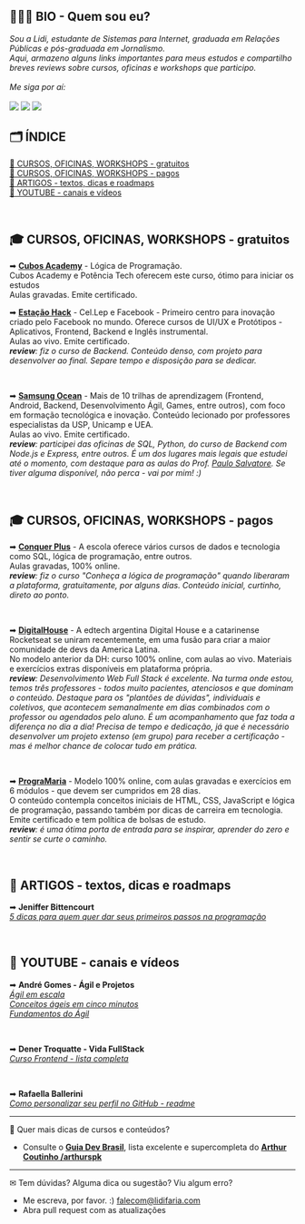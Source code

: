 ## 👩🏻‍💻 BIO - Quem sou eu?
<i>
Sou a Lidi, estudante de Sistemas para Internet, graduada em Relações Públicas e pós-graduada em Jornalismo.<br>
Aqui, armazeno alguns links importantes para meus estudos e compartilho breves reviews sobre cursos, oficinas e workshops que participo.
<br>
<br>
Me siga por aí:
</i>
<br><br>
<a href="https://www.linkedin.com/in/lidifaria" target="_blank"><img src="https://img.shields.io/badge/-LinkedIn-%230077B5?style=for-the-badge&logo=linkedin&logoColor=white" target="_blank"></a> 
  <a href="https://instagram.com/lidifaria" target="_blank"><img src="https://img.shields.io/badge/-Instagram-%23E4405F?style=for-the-badge&logo=instagram&logoColor=white" target="_blank"></a>
 	<a href="https://www.twitch.tv/lidifaria" target="_blank"><img src="https://img.shields.io/badge/Twitch-9146FF?style=for-the-badge&logo=twitch&logoColor=white" target="_blank"></a> 

  
## 🗂 ÍNDICE
[📂 CURSOS, OFICINAS, WORKSHOPS - gratuitos](#-cursos-oficinas-workshops---gratuitos) <br>
[📂 CURSOS, OFICINAS, WORKSHOPS - pagos](#-cursos-oficinas-workshops---pagos) <br>
[📂 ARTIGOS - textos, dicas e roadmaps](#-artigos---textos-dicas-e-roadmaps) <br>
[📂 YOUTUBE - canais e vídeos](#-youtube---canais-e-v%C3%ADdeos) <br>

<br>

## 🎓 <b>CURSOS, OFICINAS, WORKSHOPS - gratuitos</b>
➡ [<b>Cubos Academy</b>](https://plataforma.potenciatech.com.br/potenciatech/play/curso/30194921) - Lógica de Programação.<br>
Cubos Academy e Potência Tech oferecem este curso, ótimo para iniciar os estudos <br>
Aulas gravadas. Emite certificado.<BR>

➡ [<b>Estação Hack</b>](https://br.cellep.com/cursos-estacao-hack/) - Cel.Lep e Facebook - Primeiro centro para inovação criado pelo Facebook no mundo. Oferece cursos de UI/UX e Protótipos - Aplicativos, Frontend, Backend e Inglês instrumental.<br>
Aulas ao vivo. Emite certificado.<BR>
<i><b>review</b>: fiz o curso de Backend. Conteúdo denso, com projeto para desenvolver ao final. Separe tempo e disposição para se dedicar.</i>

<br>

➡ [<b>Samsung Ocean</b>](https://oceanbrasil.com/) - Mais de 10 trilhas de aprendizagem (Frontend, Android, Backend, Desenvolvimento Ágil, Games, entre outros), com foco em formação tecnológica e inovação. Conteúdo lecionado por professores especialistas da USP, Unicamp e UEA.<br>
Aulas ao vivo. Emite certificado.<BR>
<i><b>review</b>: participei das oficinas de SQL, Python, do curso de Backend com Node.js e Express, entre outros. É um dos lugares mais legais que estudei até o momento, com destaque para as aulas do Prof. [Paulo Salvatore](https://github.com/paulosalvatore). Se tiver alguma disponível, não perca - vai por mim! :)</i>

<br> 

## 🎓 CURSOS, OFICINAS, WORKSHOPS - pagos
➡ [<b>Conquer Plus</b>](https://conquer.plus/#available-courses) - A escola oferece vários cursos de dados e tecnologia como SQL, lógica de programação, entre outros.<BR>
Aulas gravadas, 100% online.<BR>
<i><b>review</b>: fiz o curso "Conheça a lógica de programação" quando liberaram a plataforma, gratuitamente, por alguns dias. Conteúdo inicial, curtinho, direto ao ponto.</i>

<br> 

➡ [<b>DigitalHouse</b>](https://www.digitalhouse.com/br) - A edtech argentina Digital House e a catarinense Rocketseat se uniram recentemente, em uma fusão para criar a maior comunidade de devs da America Latina.<BR>
No modelo anterior da DH: curso 100% online, com aulas ao vivo. Materiais e exercícios extras disponíveis em plataforma própria.<BR>
<i><b>review</b>: Desenvolvimento Web Full Stack é excelente. Na turma onde estou, temos três professores - todos muito pacientes, atenciosos e que dominam o conteúdo. Destaque para os "plantões de dúvidas", individuais e coletivos, que acontecem semanalmente em dias combinados com o professor ou agendados pelo aluno. É um acompanhamento que faz toda a diferença no dia a dia! Precisa de tempo e dedicação, já que é necessário desenvolver um projeto extenso (em grupo) para receber a certificação - mas é melhor chance de colocar tudo em prática. </i>

<br> 

➡ [<b>PrograMaria</b>](https://www.programaria.org/curso-online-euprogramo/) - Modelo 100% online, com aulas gravadas e exercícios em 6 módulos - que devem ser cumpridos em 28 dias.<BR>
O conteúdo contempla conceitos iniciais de HTML, CSS, JavaScript e lógica de programação, passando também por dicas de carreira em tecnologia. Emite certificado e tem política de bolsas de estudo. <br>
<i><b>review</b>: é uma ótima porta de entrada para se inspirar, aprender do zero e sentir se curte o caminho. </i>

<br>

## 📝 <b>ARTIGOS - textos, dicas e roadmaps</b>
➡ <b>Jeniffer Bittencourt</b><br>
<i>[5 dicas para quem quer dar seus primeiros passos na programação](https://dev.to/jeniblo_dev/5-dicas-pra-quem-quer-dar-seus-primeiros-passos-na-programacao-8ld)</i><br>

<br>

## 🎥 <b>YOUTUBE - canais e vídeos</b>
➡ <b>André Gomes - Ágil e Projetos</b><br>
<i>[Ágil em escala](https://www.youtube.com/watch?v=xh2FMXdfs-E&list=PLI_Gs7gUWw5lbC0CEvAoYQmJN6caLtHrE)</i><br>
<i>[Conceitos ágeis em cinco minutos](https://www.youtube.com/watch?v=zKq9M-vnP7Q&list=PLI_Gs7gUWw5mvhrkC35TxRqo62SY8oVWT)</i><br>
<i>[Fundamentos do Ágil](https://www.youtube.com/watch?v=-WK9bk9l6p8&list=PLI_Gs7gUWw5ntzzPT-srHvWB9QDSGeZ6v)</i><br>

<br>

➡ <b>Dener Troquatte - Vida FullStack</b><br>
<i>[Curso Frontend - lista completa](https://www.youtube.com/playlist?list=PLMy95_4XE08MRsQvaSQnHzyooNevGTNtS)</i>

<br>

➡ <b>Rafaella Ballerini</b><br>
<i>[Como personalizar seu perfil no GitHub - readme](https://youtu.be/TsaLQAetPLU)</i>
<br>




 
***
📌 Quer mais dicas de cursos e conteúdos? <br>
- Consulte o [<b>Guia Dev Brasil</b>](https://github.com/arthurspk/guiadevbrasil), lista excelente e supercompleta do [<b>Arthur Coutinho /arthurspk</b>](https://github.com/arthurspk/guiadevbrasil)

***

✉ Tem dúvidas? Alguma dica ou sugestão? Viu algum erro? <br>
- Me escreva, por favor. :) falecom@lidifaria.com
- Abra pull request com as atualizações



  
